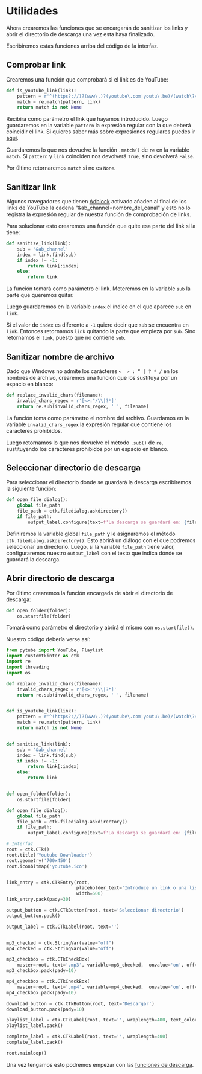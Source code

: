 # Utilidades

Ahora crearemos las funciones que se encargarán de sanitizar los links y abrir el directorio de descarga una vez esta haya finalizado.

Escribiremos estas funciones arriba del código de la interfaz.

## Comprobar link

Crearemos una función que comprobará si el link es de YouTube:

```python
def is_youtube_link(link):
    pattern = r'^(https?://)?(www\.)?(youtube\.com|youtu\.be)/(watch\?v=|embed/|v/|playlist\?list=)?([a-zA-Z0-9_-]{11})(\&.*list=([a-zA-Z0-9_-]+))?$'
    match = re.match(pattern, link)
    return match is not None
```

Recibirá como parámetro el link que hayamos introducido. Luego guardaremos en la variable `pattern` la expresión regular con la que deberá coincidir el link. Si quieres saber más sobre expresiones regulares puedes ir [aquí](https://developer.mozilla.org/es/docs/Web/JavaScript/Guide/Regular_expressions/Cheatsheet).

Guardaremos lo que nos devuelve la función `.match()` de `re` en la variable `match`. Si `pattern` y `link` coinciden nos devolverá `True`, sino devolverá `False`.

Por último retornaremos `match` si no es `None`.

## Sanitizar link

Algunos navegadores que tienen [Adblock](https://getadblock.com/es/) activado añaden al final de los links de YouTube la cadena "&ab_channel=nombre_del_canal" y esto no lo registra la expresión regular de nuestra función de comprobación de links.

Para solucionar esto crearemos una función que quite esa parte del link si la tiene:

```python
def sanitize_link(link):
    sub = '&ab_channel'
    index = link.find(sub)
    if index != -1:
        return link[:index]
    else:
        return link
```

La función tomará como parámetro el link. Meteremos en la variable `sub` la parte que queremos quitar.

Luego guardaremos en la variable `index` el índice en el que aparece `sub` en `link`.

Si el valor de `index` es diferente a `-1` quiere decir que `sub` se encuentra en `link`. Entonces retornamos `link` quitando la parte que empieza por `sub`. Sino retornamos el `link`, puesto que no contiene `sub`.

## Sanitizar nombre de archivo

Dado que Windows no admite los carácteres `<  > : “ | ? * /` en los nombres de archivo, crearemos una función que los sustituya por un espacio en blanco:

```python
def replace_invalid_chars(filename):
    invalid_chars_regex = r'[<>:"/\\|?*]'
    return re.sub(invalid_chars_regex, ' ', filename)
```

La función toma como parámetro el nombre del archivo. Guardamos en la variable `invalid_chars_regex` la expresión regular que contiene los carácteres prohibidos.

Luego retornamos lo que nos devuelve el método `.sub()` de `re`, sustituyendo los carácteres prohibidos por un espacio en blanco.

## Seleccionar directorio de descarga

Para seleccionar el directorio donde se guardará la descarga escribiremos la siguiente función:

```python
def open_file_dialog():
    global file_path
    file_path = ctk.filedialog.askdirectory()
    if file_path:
        output_label.configure(text=f'La descarga se guardará en: {file_path}')
```

Definiremos la variable global `file_path` y le asignaremos el método `ctk.filedialog.askdirectory()`. Esto abrirá un diálogo con el que podremos seleccionar un directorio.
Luego, si la variable `file_path` tiene valor, configuraremos nuestro `output_label` con el texto que indica dónde se guardará la descarga.

## Abrir directorio de descarga

Por último crearemos la función encargada de abrir el directorio de descarga:

```python
def open_folder(folder):
    os.startfile(folder)
```

Tomará como parámetro el directorio y abrirá el mismo con `os.startfile()`.

Nuestro código debería verse así:

```python
from pytube import YouTube, Playlist
import customtkinter as ctk
import re
import threading
import os

def replace_invalid_chars(filename):
    invalid_chars_regex = r'[<>:"/\\|?*]'
    return re.sub(invalid_chars_regex, ' ', filename)


def is_youtube_link(link):
    pattern = r'^(https?://)?(www\.)?(youtube\.com|youtu\.be)/(watch\?v=|embed/|v/|playlist\?list=)?([a-zA-Z0-9_-]{11})(\&.*list=([a-zA-Z0-9_-]+))?$'
    match = re.match(pattern, link)
    return match is not None


def sanitize_link(link):
    sub = '&ab_channel'
    index = link.find(sub)
    if index != -1:
        return link[:index]
    else:
        return link


def open_folder(folder):
    os.startfile(folder)

def open_file_dialog():
    global file_path
    file_path = ctk.filedialog.askdirectory()
    if file_path:
        output_label.configure(text=f'La descarga se guardará en: {file_path}')

# Interfaz
root = ctk.CTk()
root.title('Youtube Downloader')
root.geometry('700x450')
root.iconbitmap('youtube.ico')


link_entry = ctk.CTkEntry(root,
                          placeholder_text='Introduce un link o una lista de reproducción de YouTube',
                          width=600)
link_entry.pack(pady=30)

output_button = ctk.CTkButton(root, text='Seleccionar directorio')
output_button.pack()

output_label = ctk.CTkLabel(root, text='')


mp3_checked = ctk.StringVar(value="off")
mp4_checked = ctk.StringVar(value="off")

mp3_checkbox = ctk.CTkCheckBox(
    master=root, text='.mp3', variable=mp3_checked,  onvalue='on', offvalue='off')
mp3_checkbox.pack(pady=10)

mp4_checkbox = ctk.CTkCheckBox(
    master=root, text='.mp4', variable=mp4_checked,  onvalue='on', offvalue='off')
mp4_checkbox.pack(pady=10)

download_button = ctk.CTkButton(root, text='Descargar')
download_button.pack(pady=10)

playlist_label = ctk.CTkLabel(root, text='', wraplength=400, text_color='cyan')
playlist_label.pack()

complete_label = ctk.CTkLabel(root, text='', wraplength=400)
complete_label.pack()

root.mainloop()

```

Una vez tengamos esto podremos empezar con las [funciones de descarga](descarga_unica.md).
